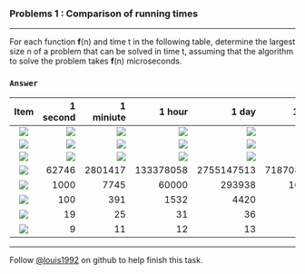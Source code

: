 ### Problems 1 : Comparison of running times
***
For each function **f**(n) and time t in the following table, determine the largest size n of a problem that can be solved in time t, assuming that the algorithm to solve the problem takes **f**(n) microseconds.

### `Answer`
Item | 1 second | 1 miniute | 1 hour | 1 day | 1 month | 1 year | 1 century
:----:|----:|----:|----:|----:|----:|----:|----:
![](http://latex.codecogs.com/gif.latex?\\lg{n}) | ![](http://latex.codecogs.com/gif.latex?\\2^{10^6}})  | ![](http://latex.codecogs.com/gif.latex?\\2^{6*10^7}}) | ![](http://latex.codecogs.com/gif.latex?\\2^{36*10^8}}) | ![](http://latex.codecogs.com/gif.latex?\\2^{864*10^8}}) | ![](http://latex.codecogs.com/gif.latex?\\2^{25920*10^8}}) | ![](http://latex.codecogs.com/gif.latex?\\2^{315360*10^8}}) | ![](http://latex.codecogs.com/gif.latex?\\2^{31556736*10^8}})
![](http://latex.codecogs.com/gif.latex?\\n^{1/2}) | ![](http://latex.codecogs.com/gif.latex?\\10^{12}) | ![](http://latex.codecogs.com/gif.latex?\\36*10^{14}) | ![](http://latex.codecogs.com/gif.latex?\\1296*10^{16}) | ![](http://latex.codecogs.com/gif.latex?\\746496*10^{16}) | ![](http://latex.codecogs.com/gif.latex?\\6718464*10^{18}) | ![](http://latex.codecogs.com/gif.latex?\\994519296*10^{18}) | ![](http://latex.codecogs.com/gif.latex?\\995827586973696*10^{16}) 
![](http://latex.codecogs.com/gif.latex?\\{n}) | ![](http://latex.codecogs.com/gif.latex?\\10^6)  | ![](http://latex.codecogs.com/gif.latex?6*10^7) | ![](http://latex.codecogs.com/gif.latex?36*10^8) | ![](http://latex.codecogs.com/gif.latex?864*10^8) | ![](http://latex.codecogs.com/gif.latex?2592*10^9) | ![](http://latex.codecogs.com/gif.latex?31536*10^9) | ![](http://latex.codecogs.com/gif.latex?31556736*10^8)
![](http://latex.codecogs.com/gif.latex?\\n\\lg{n}) | 62746 | 2801417 | 133378058 | 2755147513| 71870856404 | 797633893349 | 68654697441062
![](http://latex.codecogs.com/gif.latex?\\n^2) | 1000 | 7745 | 60000 | 293938 | 1609968 | 5615692 | 56175382
![](http://latex.codecogs.com/gif.latex?\\n^3) | 100 | 391 | 1532 | 4420 | 13736 | 31593 | 146677
![](http://latex.codecogs.com/gif.latex?\\2^n) | 19 | 25 | 31 | 36 | 41 | 44 | 51
![](http://latex.codecogs.com/gif.latex?\\{n}!) | 9 | 11 | 12 | 13 | 15 | 16 | 17


***
Follow [@louis1992](https://github.com/gzc) on github to help finish this task.

